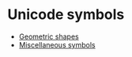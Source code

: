 # Unicode symbols

* [Geometric shapes](https://jrgraphix.net/r/Unicode/25A0-25FF)
* [Miscellaneous symbols](https://jrgraphix.net/r/Unicode/2600-26FF)
